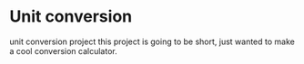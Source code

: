 # Unit conversion
 unit conversion project
this project is going to be short, just wanted to make a cool conversion calculator.